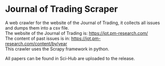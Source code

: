 # Journal of Trading Scraper
A web crawler for the website of the Journal of Trading, it collects all issues and dumps them into a csv file.  
The website of the Journal of Trading is: https://jot.pm-research.com/  
The content of past issues is in: https://jot.pm-research.com/content/by/year  
This crawler uses the Scrapy framework in python.  

All papers can be found in Sci-Hub are uploaded to the release.